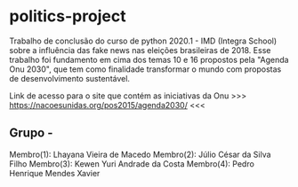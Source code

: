 # politics-project

Trabalho de conclusão do curso de python 2020.1 - IMD (Integra School) sobre a influência das fake news nas eleições brasileiras de 2018. Esse trabalho foi fundamento em cima dos temas 10 e 16 propostos pela "Agenda Onu 2030", que tem como finalidade transformar o mundo com propostas de desenvolvimento sustentável.

Link de acesso para o site que contém as iniciativas da Onu >>> https://nacoesunidas.org/pos2015/agenda2030/ <<<

## Grupo -
Membro(1): Lhayana Vieira de Macedo
Membro(2): Júlio César da Silva Filho
Membro(3): Kewen Yuri Andrade da Costa
Membro(4): Pedro Henrique Mendes Xavier
